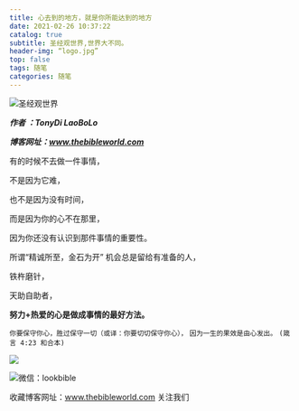 ```yaml
---
title: 心去到的地方，就是你所能达到的地方
date: 2021-02-26 10:37:22
catalog: true
subtitle: 圣经观世界,世界大不同。
header-img: “logo.jpg”
top: false
tags: 随笔
categories: 随笔
---
```


![圣经观世界](https://s3.ax1x.com/2021/02/20/y4hkB4.md.jpg)



***作者 ：TonyDi LaoBoLo***

***博客网址：www.thebibleworld.com*** 



有的时候不去做一件事情，

不是因为它难，

也不是因为没有时间，

而是因为你的心不在那里，

因为你还没有认识到那件事情的重要性。

 

   

所谓“精诚所至，金石为开”
机会总是留给有准备的人，

铁杵磨针，

天助自助者，

**努力+热爱的心是做成事情的最好方法。**



`你要保守你心，胜过保守一切（或译：你要切切保守你心），`
`因为一生的果效是由心发出。`
`(箴言 4:23 和合本)`



 

![](https://s3.ax1x.com/2021/02/25/yjefjx.jpg)

![微信：lookbible](https://s3.ax1x.com/2021/02/20/y4hAHJ.jpg)

收藏博客网址：www.thebibleworld.com 关注我们
